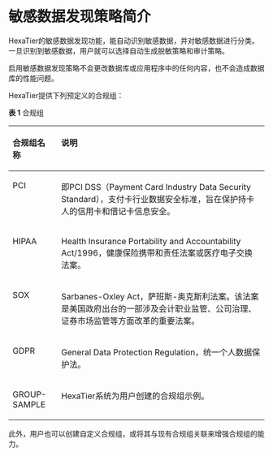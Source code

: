 # 敏感数据发现策略简介<a name="ZH-CN_TOPIC_0111166439"></a>

HexaTier的敏感数据发现功能，能自动识别敏感数据，并对敏感数据进行分类。一旦识别到敏感数据，用户就可以选择自动生成脱敏策略和审计策略。

启用敏感数据发现策略不会更改数据库或应用程序中的任何内容，也不会造成数据库的性能问题。

HexaTier提供下列预定义的合规组：

**表 1**  合规组

<a name="zh-cn_topic_0110575006_t7ef9d7cb848d45e3b32921b48fa39b27"></a>
<table><thead align="left"><tr id="zh-cn_topic_0110575006_r13c68bac61e844018999efc211515735"><th class="cellrowborder" valign="top" width="19%" id="mcps1.2.3.1.1"><p id="zh-cn_topic_0110575006_zh-cn_topic_0076429781_p19503154378"><a name="zh-cn_topic_0110575006_zh-cn_topic_0076429781_p19503154378"></a><a name="zh-cn_topic_0110575006_zh-cn_topic_0076429781_p19503154378"></a>合规组名称</p>
</th>
<th class="cellrowborder" valign="top" width="81%" id="mcps1.2.3.1.2"><p id="zh-cn_topic_0110575006_a4a6079c0d51e426e95489b85214e5af3"><a name="zh-cn_topic_0110575006_a4a6079c0d51e426e95489b85214e5af3"></a><a name="zh-cn_topic_0110575006_a4a6079c0d51e426e95489b85214e5af3"></a>说明</p>
</th>
</tr>
</thead>
<tbody><tr id="zh-cn_topic_0110575006_r0d31c69d658a44499c606e35bd60b4bf"><td class="cellrowborder" valign="top" width="19%" headers="mcps1.2.3.1.1 "><p id="zh-cn_topic_0110575006_zh-cn_topic_0076429781_p150151513717"><a name="zh-cn_topic_0110575006_zh-cn_topic_0076429781_p150151513717"></a><a name="zh-cn_topic_0110575006_zh-cn_topic_0076429781_p150151513717"></a>PCI</p>
</td>
<td class="cellrowborder" valign="top" width="81%" headers="mcps1.2.3.1.2 "><p id="zh-cn_topic_0110575006_a2ad9664431a9480a8b5d7386668bfd5a"><a name="zh-cn_topic_0110575006_a2ad9664431a9480a8b5d7386668bfd5a"></a><a name="zh-cn_topic_0110575006_a2ad9664431a9480a8b5d7386668bfd5a"></a>即PCI DSS（Payment Card Industry Data Security Standard），支付卡行业数据安全标准，旨在保护持卡人的信用卡和借记卡信息安全。</p>
</td>
</tr>
<tr id="zh-cn_topic_0110575006_rd13bde28c1cb4c27a13efd4c870a8a28"><td class="cellrowborder" valign="top" width="19%" headers="mcps1.2.3.1.1 "><p id="zh-cn_topic_0110575006_zh-cn_topic_0076429781_p4509150375"><a name="zh-cn_topic_0110575006_zh-cn_topic_0076429781_p4509150375"></a><a name="zh-cn_topic_0110575006_zh-cn_topic_0076429781_p4509150375"></a>HIPAA</p>
</td>
<td class="cellrowborder" valign="top" width="81%" headers="mcps1.2.3.1.2 "><p id="zh-cn_topic_0110575006_ad8b5b14be93347a18735adf556d0f6b2"><a name="zh-cn_topic_0110575006_ad8b5b14be93347a18735adf556d0f6b2"></a><a name="zh-cn_topic_0110575006_ad8b5b14be93347a18735adf556d0f6b2"></a>Health Insurance Portability and Accountability Act/1996，健康保险携带和责任法案或医疗电子交换法案。</p>
</td>
</tr>
<tr id="zh-cn_topic_0110575006_r591ad7a737994967839a0404749f9cef"><td class="cellrowborder" valign="top" width="19%" headers="mcps1.2.3.1.1 "><p id="zh-cn_topic_0110575006_zh-cn_topic_0076429781_p14518155373"><a name="zh-cn_topic_0110575006_zh-cn_topic_0076429781_p14518155373"></a><a name="zh-cn_topic_0110575006_zh-cn_topic_0076429781_p14518155373"></a>SOX</p>
</td>
<td class="cellrowborder" valign="top" width="81%" headers="mcps1.2.3.1.2 "><p id="zh-cn_topic_0110575006_a8621fb094d8d447cb7608ea96d77f719"><a name="zh-cn_topic_0110575006_a8621fb094d8d447cb7608ea96d77f719"></a><a name="zh-cn_topic_0110575006_a8621fb094d8d447cb7608ea96d77f719"></a>Sarbanes-Oxley Act，萨班斯-奥克斯利法案。该法案是美国政府出台的一部涉及会计职业监管、公司治理、证券市场监管等方面改革的重要法案。</p>
</td>
</tr>
<tr id="zh-cn_topic_0110575006_row14132013173017"><td class="cellrowborder" valign="top" width="19%" headers="mcps1.2.3.1.1 "><p id="zh-cn_topic_0110575006_p613413173019"><a name="zh-cn_topic_0110575006_p613413173019"></a><a name="zh-cn_topic_0110575006_p613413173019"></a>GDPR</p>
</td>
<td class="cellrowborder" valign="top" width="81%" headers="mcps1.2.3.1.2 "><p id="zh-cn_topic_0110575006_p4131613173012"><a name="zh-cn_topic_0110575006_p4131613173012"></a><a name="zh-cn_topic_0110575006_p4131613173012"></a>General Data Protection Regulation，统一个人数据保护法。</p>
</td>
</tr>
<tr id="zh-cn_topic_0110575006_r0d85c50da5534c308a589b3823688659"><td class="cellrowborder" valign="top" width="19%" headers="mcps1.2.3.1.1 "><p id="zh-cn_topic_0110575006_zh-cn_topic_0076429781_p116280239468"><a name="zh-cn_topic_0110575006_zh-cn_topic_0076429781_p116280239468"></a><a name="zh-cn_topic_0110575006_zh-cn_topic_0076429781_p116280239468"></a>GROUP-SAMPLE</p>
</td>
<td class="cellrowborder" valign="top" width="81%" headers="mcps1.2.3.1.2 "><p id="zh-cn_topic_0110575006_a72dd7c6553904519b2876d48eb9ff96e"><a name="zh-cn_topic_0110575006_a72dd7c6553904519b2876d48eb9ff96e"></a><a name="zh-cn_topic_0110575006_a72dd7c6553904519b2876d48eb9ff96e"></a>HexaTier系统为用户创建的合规组示例。</p>
</td>
</tr>
</tbody>
</table>

此外，用户也可以创建自定义合规组，或将其与现有合规组关联来增强合规组的能力。

